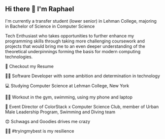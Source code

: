## Hi there 👋 I'm Raphael 

I'm currently a transfer student (lower senior) in Lehman College, majoring in Bachelor of Science in Computer Science

Tech Enthusiast who takes opportunities to further enhance my programming skills through taking more challenging coursework and projects that would bring me to an even deeper understanding of the theoretical underpinnings forming the basis for modern computing technologies.



📝 Checkout my Resume

👨‍💻 Software Developer with some ambition and determination in technology

💻 Studying Computer Science at Lehman College, New York

🏊🏼 Workout in the gym, swimming, using my phone and laptop

🎨 Event Director of ColorStack x Computer Science Club, member of Urban Male Leadership Program, Swimming and Diving team

😍 Schwags and Goodies drives me crazy

💪🏼 #tryingmybest is my resilience
